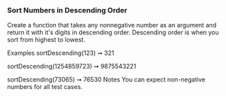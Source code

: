 ### Sort Numbers in Descending Order

Create a function that takes any nonnegative number as an argument and return it with it's digits in descending order. Descending order is when you sort from highest to lowest.

Examples
sortDescending(123) ➞ 321

sortDescending(1254859723) ➞ 9875543221

sortDescending(73065) ➞ 76530
Notes
You can expect non-negative numbers for all test cases.

